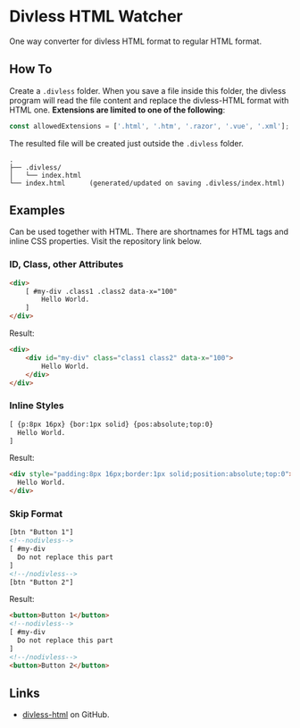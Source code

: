 # Divless HTML Watcher

One way converter for divless HTML format to regular HTML format.

## How To

Create a `.divless` folder. When you save a file inside this folder, the divless program will read the file content and replace the divless-HTML format with HTML one. **Extensions are limited to one of the following**:

```js
const allowedExtensions = ['.html', '.htm', '.razor', '.vue', '.xml'];
```

The resulted file will be created just outside the `.divless` folder.

```
.
├── .divless/
│   └── index.html
└── index.html      (generated/updated on saving .divless/index.html)
```

## Examples

Can be used together with HTML. There are shortnames for HTML tags and inline CSS properties. Visit the repository link below.

### ID, Class, other Attributes

```html
<div>
    [ #my-div .class1 .class2 data-x="100"
        Hello World.
    ]
</div>
```
Result:
```html
<div>
    <div id="my-div" class="class1 class2" data-x="100">
        Hello World.
    </div>
</div>
```

### Inline Styles
```html
[ {p:8px 16px} {bor:1px solid} {pos:absolute;top:0}
  Hello World.
]
```
Result:
```html
<div style="padding:8px 16px;border:1px solid;position:absolute;top:0">
  Hello World.
</div>
```

### Skip Format
```html
[btn "Button 1"]
<!--nodivless-->
[ #my-div
  Do not replace this part
]
<!--/nodivless-->
[btn "Button 2"]
```

Result:
```html
<button>Button 1</button>
<!--nodivless-->
[ #my-div
  Do not replace this part
]
<!--/nodivless-->
<button>Button 2</button>
```

## Links
- [divless-html](https://github.com/tmpmachine/divless-html) on GitHub.
